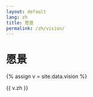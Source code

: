 ```yaml
---
layout: default
lang: zh
title: 愿景
permalink: /zh/vision/
---
```


<div class="container" style="margin:24px 0;">
  <h1>愿景</h1>
  {% assign v = site.data.vision %}
  <p class="lead">{{ v.zh }}</p>
</div> 